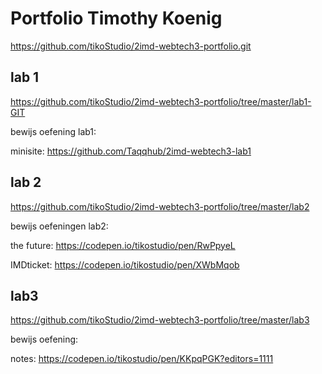 # Portfolio Timothy Koenig
https://github.com/tikoStudio/2imd-webtech3-portfolio.git

## lab 1
https://github.com/tikoStudio/2imd-webtech3-portfolio/tree/master/lab1-GIT

bewijs oefening lab1: 

minisite: https://github.com/Taqqhub/2imd-webtech3-lab1

## lab 2
https://github.com/tikoStudio/2imd-webtech3-portfolio/tree/master/lab2

bewijs oefeningen lab2:

the future: https://codepen.io/tikostudio/pen/RwPpyeL

IMDticket: https://codepen.io/tikostudio/pen/XWbMqob

## lab3
https://github.com/tikoStudio/2imd-webtech3-portfolio/tree/master/lab3

bewijs oefening:

notes: https://codepen.io/tikostudio/pen/KKpqPGK?editors=1111
